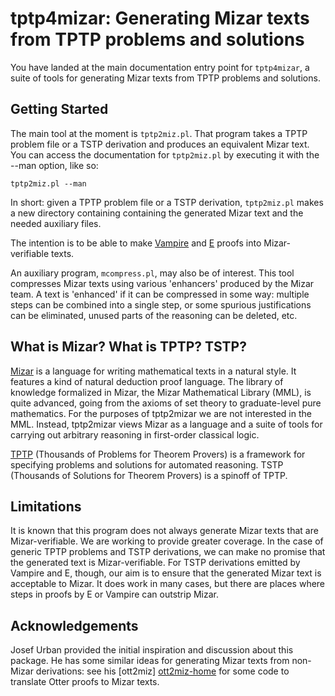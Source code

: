 tptp4mizar: Generating Mizar texts from TPTP problems and solutions
==========

You have landed at the main documentation entry point for
`tptp4mizar`, a suite of tools for generating Mizar texts from TPTP
problems and solutions.

Getting Started
----------

The main tool at the moment is `tptp2miz.pl`.  That program takes a TPTP
problem file or a TSTP derivation and produces an equivalent Mizar
text.  You can access the documentation for `tptp2miz.pl` by executing
it with the --man option, like so:

    tptp2miz.pl --man

In short: given a TPTP problem file or a TSTP derivation, `tptp2miz.pl`
makes a new directory containing containing the generated Mizar text
and the needed auxiliary files.

The intention is to be able to make [Vampire][vampire-homepage] and
[E][eprover-homepage] proofs into Mizar-verifiable texts.

An auxiliary program, `mcompress.pl`, may also be of interest.  This
tool compresses Mizar texts using various 'enhancers' produced by the
Mizar team.  A text is 'enhanced' if it can be compressed in some way:
multiple steps can be combined into a single step, or some spurious
justifications can be eliminated, unused parts of the reasoning can be
deleted, etc.

What is Mizar?  What is TPTP?  TSTP?
----------

[Mizar][mizar-homepage] is a language for writing mathematical texts
in a natural style.  It features a kind of natural deduction proof
language.  The library of knowledge formalized in Mizar, the Mizar
Mathematical Library (MML), is quite advanced, going from the axioms
of set theory to graduate-level pure mathematics.  For the purposes of
tptp2mizar we are not interested in the MML.  Instead, tptp2mizar
views Mizar as a language and a suite of tools for carrying out
arbitrary reasoning in first-order classical logic.

[TPTP][tptp-quickguide] (Thousands of Problems for Theorem Provers) is
a framework for specifying problems and solutions for automated
reasoning.  TSTP (Thousands of Solutions for Theorem Provers) is a
spinoff of TPTP.

Limitations
----------

It is known that this program does not always generate Mizar texts
that are Mizar-verifiable.  We are working to provide greater
coverage.  In the case of generic TPTP problems and TSTP derivations,
we can make no promise that the generated text is Mizar-verifiable.
For TSTP derivations emitted by Vampire and E, though, our aim is to
ensure that the generated Mizar text is acceptable to Mizar.  It does
work in many cases, but there are places where steps in proofs by E or
Vampire can outstrip Mizar.


Acknowledgements
----------

Josef Urban provided the initial inspiration and discussion about this
package.  He has some similar ideas for generating Mizar texts from
non-Mizar derivations: see his
[ott2miz] [ott2miz-home] for some code to
translate Otter proofs to Mizar texts.

[ott2miz-home]: https://github.com/JUrban/ott2miz "ott2miz"
[vampire-homepage]: http://www.vprover.org "The Vampire theorem prover"
[eprover-homepage]: http://www.eprover.org "The E theorem prover"
[mizar-homepage]: http://www.mizar.org "The Mizar homepage"
[tptp-quickguide]: http://www.cs.miami.edu/~tptp/TPTP/QuickGuide/ "The TPTP/TSTP Quick Guide"
